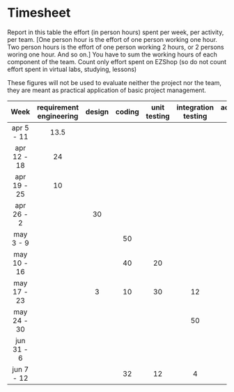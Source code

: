 # Timesheet

Report in this table the effort (in person hours) spent per week, per activity, per team. 
[One person hour is the effort of one person working one hour.
Two person hours is the effort of one person working 2 hours, or 2 persons woring one hour. And so on.]
You have to sum the working hours of each component of the team.
Count only effort spent on EZShop (so do not count effort spent in virtual labs, studying, lessons)

These figures will not be used to evaluate neither the project nor the team, they are meant as practical application of basic project management.

| Week | requirement engineering | design | coding | unit testing | integration testing | acceptance testing | management | git maven |
|:-----------:|:--------:|:-----------:|:-----------:|:----------:|:------------:|:---------------:|:-------------:|:--------------:|
| apr 5 - 11 | 13.5| | | | | | 2| 1|
| apr 12 - 18| 24  | | | | | | | | 
| apr 19 - 25| 10  | | | | | | | | 
| apr 26 - 2 | | 30| | | | | 1| 1| 
| may 3 - 9  | |   | 50| | | | 6| 1| 
| may 10 - 16| |   | 40| 20| | | 3| 1| 
| may 17 - 23| |  3| 10| 30| 12| | 1| 2| 
| may 24 - 30| |   |   |   | 50| | | | 
| jun 31 - 6 | |   |   |   |   | 4| 1| 1| 
| jun 7 - 12 | |   | 32| 12| 4 | 4| 1| 

